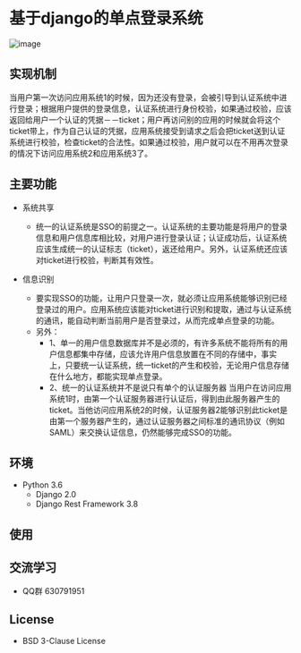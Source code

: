 
# 基于django的单点登录系统

![image](https://github.com/myide/django-sso/blob/master/media/ssostruct.jpg)

## 实现机制
  当用户第一次访问应用系统1的时候，因为还没有登录，会被引导到认证系统中进行登录；根据用户提供的登录信息，认证系统进行身份校验，如果通过校验，应该返回给用户一个认证的凭据－－ticket；用户再访问别的应用的时候就会将这个ticket带上，作为自己认证的凭据，应用系统接受到请求之后会把ticket送到认证系统进行校验，检查ticket的合法性。如果通过校验，用户就可以在不用再次登录的情况下访问应用系统2和应用系统3了。


## 主要功能
- 系统共享
    - 统一的认证系统是SSO的前提之一。认证系统的主要功能是将用户的登录信息和用户信息库相比较，对用户进行登录认证；认证成功后，认证系统应该生成统一的认证标志（ticket），返还给用户。另外，认证系统还应该对ticket进行校验，判断其有效性。

- 信息识别
    - 要实现SSO的功能，让用户只登录一次，就必须让应用系统能够识别已经登录过的用户。应用系统应该能对ticket进行识别和提取，通过与认证系统的通讯，能自动判断当前用户是否登录过，从而完成单点登录的功能。
    - 另外：
        - 1、单一的用户信息数据库并不是必须的，有许多系统不能将所有的用户信息都集中存储，应该允许用户信息放置在不同的存储中，事实上，只要统一认证系统，统一ticket的产生和校验，无论用户信息存储在什么地方，都能实现单点登录。
        - 2、统一的认证系统并不是说只有单个的认证服务器
当用户在访问应用系统1时，由第一个认证服务器进行认证后，得到由此服务器产生的ticket。当他访问应用系统2的时候，认证服务器2能够识别此ticket是由第一个服务器产生的，通过认证服务器之间标准的通讯协议（例如SAML）来交换认证信息，仍然能够完成SSO的功能。


## 环境

- Python 3.6
    - Django 2.0
    - Django Rest Framework 3.8

## 使用


## 交流学习
- QQ群 630791951

## License

- BSD 3-Clause License

